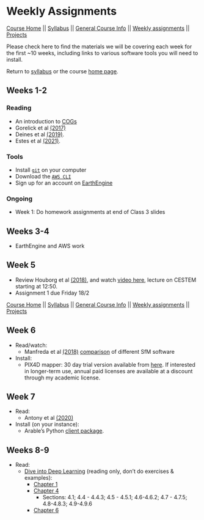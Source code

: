 Weekly Assignments
================

[Course Home](../README.md) \|\| [Syllabus](syllabus.md) \|\| [General
Course Info](general-information.md) \|\| [Weekly
assignments](assignments.md) \|\| [Projects](../projects/projects.md)

Please check here to find the materials we will be covering each week
for the first \~10 weeks, including links to various software tools you
will need to install.

Return to [syllabus](syllabus.md) or the course [home
page](../README.md).

## Weeks 1-2

### Reading

-   An introduction to
    [COGs](https://medium.com/planet-stories/cloud-native-geospatial-part-2-the-cloud-optimized-geotiff-6b3f15c696ed)
-   Gorelick et al [(2017)](https://doi.org/10.1016/j.rse.2017.06.031)
-   Deines et al
    [(2019)](https://www.sciencedirect.com/science/article/pii/S0034425719304195?casa_token=Rjcq_FNmuKIAAAAA:Eky8pi4q96goyVdultkYvRBf0Ea_q-VYhsGtRMQXCUrLaJTrujNUuemkBjP1I_bmRaH9Do6KfQ).
-   Estes et al [(2021)](https://eartharxiv.org/repository/view/2155/).

### Tools

-   Install
    [`git`](https://git-scm.com/book/en/v2/Getting-Started-Installing-Git)
    on your computer
-   Download the [`AWS CLI`](https://aws.amazon.com/cli/)
-   Sign up for an account on
    [EarthEngine](https://signup.earthengine.google.com/#!/)

### Ongoing

-   Week 1: Do homework assignments at end of Class 3 slides

## Weeks 3-4

-   EarthEngine and AWS work

## Week 5

-   Review Houborg et al [(2018)](https://doi.org/10.3390/rs10060890),
    and watch [video here](https://www.youtube.com/watch?v=qCwAqWCGnI8),
    lecture on CESTEM starting at 12:50.
-   Assignment 1 due Friday 18/2

[Course Home](../README.md) \|\| [Syllabus](syllabus.md) \|\| [General
Course Info](general-information.md) \|\| [Weekly
assignments](assignments.md) \|\| [Projects](../projects/projects.md)

## Week 6

-   Read/watch:
    -   Manfreda et al [(2018)](http://www.mdpi.com/2072-4292/10/4/641)
        [comparison](https://imagininc.wildapricot.org/resources/SPPC/2015/papers/john_gross_paper.pdf)
        of different SfM software
-   Install:
    -   PIX4D mapper: 30 day trial version available from
        [here](https://cloud.pix4d.com/signup/?sol=pro). If interested
        in longer-term use, annual paid licenses are available at a
        discount through my academic license.

## Week 7

-   Read:
    -   Antony et al [(2020)](https://doi.org/10.3390/su12093750)
-   Install (on your instance):
    -   Arable’s Python [client
        package](https://github.com/arable-examples/arable-python-lib).

## Weeks 8-9

-   Read:
    -   [Dive into Deep Learning](https://d2l.ai) (reading only, don’t
        do exercises & examples):
        -   [Chapter 1](https://d2l.ai/chapter_introduction/index.html)
        -   [Chapter
            4](https://d2l.ai/chapter_multilayer-perceptrons/index.html)
            -   Sections: 4.1; 4.4 - 4.4.3; 4.5 - 4.5.1; 4.6-4.6.2;
                4.7 - 4.7.5; 4.8-4.8.3; 4.9-4.9.6  
        -   [Chapter
            6](https://d2l.ai/chapter_convolutional-neural-networks/index.html)
